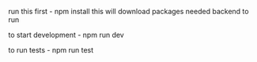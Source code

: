 run this first -
npm install
this will download packages needed backend to run

to start development -
npm run dev

to run tests -
npm run test

